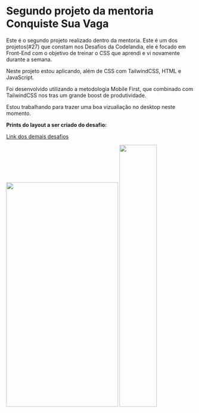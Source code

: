# Segundo projeto da mentoria Conquiste Sua Vaga

Este é o segundo projeto realizado dentro da mentoria.
Este é um dos projetos(#27) que constam nos Desafios da Codelandia, ele é focado em Front-End com o objetivo de treinar o CSS que aprendi e vi novamente durante a semana.

Neste projeto estou aplicando, além de CSS com TailwindCSS, HTML e JavaScript.

Foi desenvolvido utilizando a metodologia Mobile First, que combinado com TailwindCSS nos tras um grande boost de produtividade.



Estou trabalhando para trazer uma boa vizualiação no desktop neste momento.

**Prints do layout a ser criado do desafio:**

[Link dos demais desafios](https://www.figma.com/file/Yb9IBH56g7T1hdIyZ3BMNO/Desafios---Codel%C3%A2ndia?node-id=107967-1220&t=aYKtyJDuzDRHNkes-0)

<img src="https://user-images.githubusercontent.com/96138146/230656688-5c8c05cb-c602-4a96-83e0-1f6762ee484b.jpg" height="600" width="300">   <img src="https://user-images.githubusercontent.com/96138146/230656620-b30f0bd4-683b-4b33-9bd4-23ed325e7a43.png" height="700" width="100">
